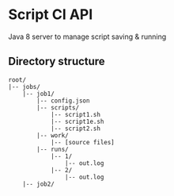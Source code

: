 # Script CI API

Java 8 server to manage script saving & running

## Directory structure

```
root/
|-- jobs/
    |-- job1/
        |-- config.json
        |-- scripts/
            |-- script1.sh
            |-- script1e.sh
            |-- script2.sh
        |-- work/
            |-- [source files]
        |-- runs/
            |-- 1/
                |-- out.log
            |-- 2/
                |-- out.log
    |-- job2/
```